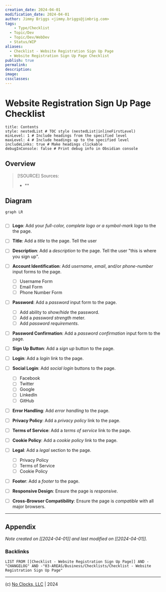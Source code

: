 ```yaml
---
creation_date: 2024-04-01
modification_date: 2024-04-01
author: Jimmy Briggs <jimmy.briggs@jimbrig.com>
tags:
	- Type/Checklist
  - Topic/Dev
  - Topic/Dev/WebDev
  - Status/WIP
aliases:
  - Checklist - Website Registration Sign Up Page
  - Website Registration Sign Up Page Checklist
publish: true
permalink:
description:
image:
cssclasses:
---
```


# Website Registration Sign Up Page Checklist

```table-of-contents
title: Contents 
style: nestedList # TOC style (nestedList|inlineFirstLevel)
minLevel: 1 # Include headings from the specified level
maxLevel: 4 # Include headings up to the specified level
includeLinks: true # Make headings clickable
debugInConsole: false # Print debug info in Obsidian console
```

## Overview

> [!SOURCE] Sources:
> - **

## Diagram

```mermaid
graph LR
  
```

- [ ] **Logo**: Add your *full-color, complete logo or a symbol-mark logo* to the the page.

- [ ] **Title**: Add a *title* to the page. Tell the user

- [ ] **Description**: Add a *description* to the page. Tell the user "this is where you sign up".

- [ ] **Account Identification**: Add *username*, *email*, and/or *phone-number* input forms to the page.
  - [ ] Username Form
  - [ ] Email Form
  - [ ] Phone Number Form

- [ ] **Password**: Add a *password* input form to the page.
  - [ ] Add ability to *show/hide* the password.
  - [ ] Add a *password strength* meter.
  - [ ] Add *password requirements*.

- [ ] **Password Confirmation**: Add a *password confirmation* input form to the page.

- [ ] **Sign Up Button**: Add a *sign up* button to the page.

- [ ] **Login**: Add a *login* link to the page.

- [ ] **Social Login**: Add *social login* buttons to the page.
  - [ ] Facebook
  - [ ] Twitter
  - [ ] Google
  - [ ] LinkedIn
  - [ ] GitHub

- [ ] **Error Handling**: Add *error handling* to the page.

- [ ] **Privacy Policy**: Add a *privacy policy* link to the page.

- [ ] **Terms of Service**: Add a *terms of service* link to the page.

- [ ] **Cookie Policy**: Add a *cookie policy* link to the page.

- [ ] **Legal**: Add a *legal* section to the page.
  - [ ] Privacy Policy
  - [ ] Terms of Service
  - [ ] Cookie Policy

- [ ] **Footer**: Add a *footer* to the page.

- [ ] **Responsive Design**: Ensure the page is *responsive*.

- [ ] **Cross-Browser Compatibility**: Ensure the page is *compatible* with all major browsers.

***

## Appendix

*Note created on [[2024-04-01]] and last modified on [[2024-04-01]].*

### Backlinks

```dataview
LIST FROM [[Checklist - Website Registration Sign Up Page]] AND -"CHANGELOG" AND -"03-AREAS/Business/Checklists/Checklist - Website Registration Sign Up Page"
```

***

(c) [No Clocks, LLC](https://github.com/noclocks) | 2024
